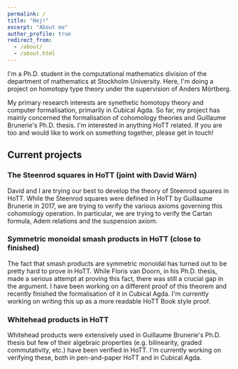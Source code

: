 ```yaml
---
permalink: /
title: "Hej!"
excerpt: "About me"
author_profile: true
redirect_from: 
  - /about/
  - /about.html
---
```


I'm a Ph.D. student in the computational mathematics division of the
department of mathematics at Stockholm University. Here, I'm doing a project on homotopy type theory under the supervision of Anders Mörtberg.

My primary research interests are synethetic homotopy theory and
computer formalisation, primarily in Cubical Agda. So far, my project
has mainly concerned the formalisation of cohomology theories and
Guillaume Brunerie's Ph.D. thesis. I'm interested in anything HoTT related. If you are too and would like to work on something together, please get in touch!

## Current projects
### The Steenrod squares in HoTT (joint with David Wärn)
David and I are trying our best to develop the theory of Steenrod squares in HoTT. While the Steenrod squares were defined in HoTT by Guillaume Brunerie in 2017, we are trying to verify the various axioms governing this cohomology operation. In particular, we are trying to verify the Cartan formula, Adem relations and the suspension axiom.

### Symmetric monoidal smash products in HoTT (close to finished)
The fact that smash products are symmetric monoidal has turned out to be pretty hard to prove in HoTT. While Floris van Doorn, in his Ph.D. thesis, made a serious attempt at proving this fact, there was still a crucial gap in the argument. I have been working on a different proof of this theorem and recently finished the formalisation of it in Cubical Agda. I'm currently working on writing this up as a more readable HoTT Book style proof.

### Whitehead products in HoTT
Whitehead products were extensively used in Guillaume Brunerie's Ph.D. thesis but few of their algebraic properties (e.g. bilinearity, graded commutativity, etc.) have been verified in HoTT. I'm currently working on verifying these, both in pen-and-paper HoTT and in Cubical Agda.
